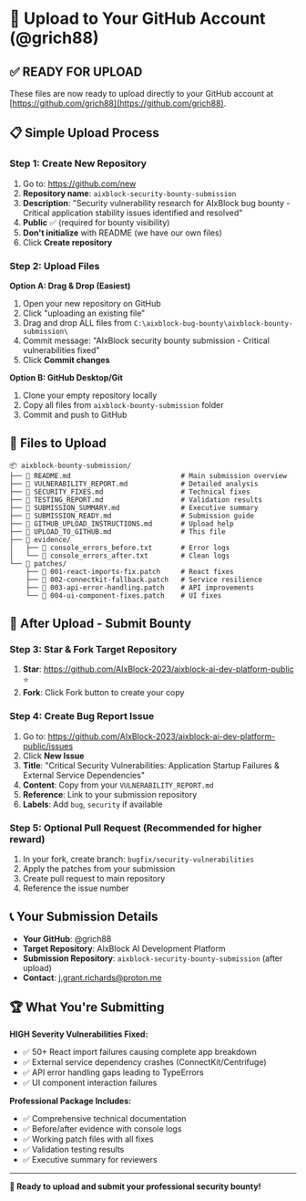 # 🚀 Upload to Your GitHub Account (@grich88)

## ✅ **READY FOR UPLOAD**

These files are now ready to upload directly to your GitHub account at [https://github.com/grich88](https://github.com/grich88).

## 📋 **Simple Upload Process**

### **Step 1: Create New Repository**
1. Go to: https://github.com/new
2. **Repository name**: `aixblock-security-bounty-submission`
3. **Description**: "Security vulnerability research for AIxBlock bug bounty - Critical application stability issues identified and resolved"
4. **Public** ✅ (required for bounty visibility)
5. **Don't initialize** with README (we have our own files)
6. Click **Create repository**

### **Step 2: Upload Files**
**Option A: Drag & Drop (Easiest)**
1. Open your new repository on GitHub
2. Click "uploading an existing file"
3. Drag and drop ALL files from `C:\aixblock-bug-bounty\aixblock-bounty-submission\`
4. Commit message: "AIxBlock security bounty submission - Critical vulnerabilities fixed"
5. Click **Commit changes**

**Option B: GitHub Desktop/Git**
1. Clone your empty repository locally
2. Copy all files from `aixblock-bounty-submission` folder
3. Commit and push to GitHub

## 📁 **Files to Upload**
```
📦 aixblock-bounty-submission/
├── 📄 README.md                           # Main submission overview
├── 📄 VULNERABILITY_REPORT.md             # Detailed analysis
├── 📄 SECURITY_FIXES.md                   # Technical fixes
├── 📄 TESTING_REPORT.md                   # Validation results
├── 📄 SUBMISSION_SUMMARY.md               # Executive summary
├── 📄 SUBMISSION_READY.md                 # Submission guide
├── 📄 GITHUB_UPLOAD_INSTRUCTIONS.md       # Upload help
├── 📄 UPLOAD_TO_GITHUB.md                 # This file
├── 📁 evidence/
│   ├── 📄 console_errors_before.txt       # Error logs
│   └── 📄 console_errors_after.txt        # Clean logs
└── 📁 patches/
    ├── 📄 001-react-imports-fix.patch     # React fixes
    ├── 📄 002-connectkit-fallback.patch   # Service resilience
    ├── 📄 003-api-error-handling.patch    # API improvements
    └── 📄 004-ui-component-fixes.patch    # UI fixes
```

## 🎯 **After Upload - Submit Bounty**

### **Step 3: Star & Fork Target Repository**
1. **Star**: https://github.com/AIxBlock-2023/aixblock-ai-dev-platform-public ⭐
2. **Fork**: Click Fork button to create your copy

### **Step 4: Create Bug Report Issue**
1. Go to: https://github.com/AIxBlock-2023/aixblock-ai-dev-platform-public/issues
2. Click **New Issue**
3. **Title**: "Critical Security Vulnerabilities: Application Startup Failures & External Service Dependencies"
4. **Content**: Copy from your `VULNERABILITY_REPORT.md`
5. **Reference**: Link to your submission repository
6. **Labels**: Add `bug`, `security` if available

### **Step 5: Optional Pull Request** (Recommended for higher reward)
1. In your fork, create branch: `bugfix/security-vulnerabilities`
2. Apply the patches from your submission
3. Create pull request to main repository
4. Reference the issue number

## 📞 **Your Submission Details**

- **Your GitHub**: @grich88
- **Target Repository**: AIxBlock AI Development Platform
- **Submission Repository**: `aixblock-security-bounty-submission` (after upload)
- **Contact**: j.grant.richards@proton.me

## 🏆 **What You're Submitting**

**HIGH Severity Vulnerabilities Fixed:**
- ✅ 50+ React import failures causing complete app breakdown
- ✅ External service dependency crashes (ConnectKit/Centrifuge)
- ✅ API error handling gaps leading to TypeErrors
- ✅ UI component interaction failures

**Professional Package Includes:**
- ✅ Comprehensive technical documentation
- ✅ Before/after evidence with console logs
- ✅ Working patch files with all fixes
- ✅ Validation testing results
- ✅ Executive summary for reviewers

---

**🚀 Ready to upload and submit your professional security bounty!**
